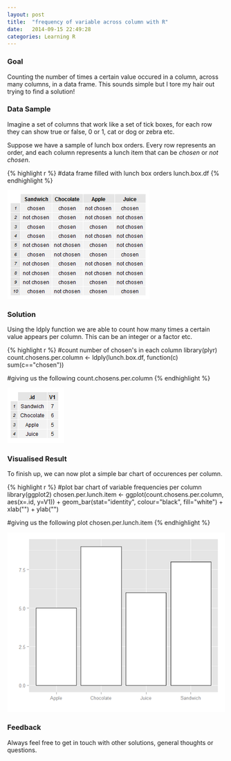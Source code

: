 ```yaml
---
layout: post
title:  "frequency of variable across column with R"
date:   2014-09-15 22:49:28
categories: Learning R
---
```


### Goal
Counting the number of times a certain value occured in a column, across many columns, in a data frame.  This sounds simple but
I tore my hair out trying to find a solution!

### Data Sample
Imagine a set of columns that work like a set of tick boxes, for each row they can show true or false, 0 or 1, cat or dog or zebra etc.

Suppose we have a sample of lunch box orders.  Every row represents an order, and each column represents a lunch item that can be *chosen* or *not chosen*.

{% highlight r %}
#data frame filled with lunch box orders
lunch.box.df
{% endhighlight %}

![Lunch box data frame](/assets/lunch.box.df.png)

### Solution
Using the ldply function we are able to count how many times a certain value appears per column.  This can be an integer or a factor etc.

{% highlight r %}
#count number of chosen's in each column
library(plyr)
count.chosens.per.column <- ldply(lunch.box.df, function(c) sum(c=="chosen"))

#giving us the following
count.chosens.per.column
{% endhighlight %}

![Lunch box count per column](/assets/count.chosens.per.column.png)

### Visualised Result
To finish up, we can now plot a simple bar chart of occurences per column.

{% highlight r %}
#plot bar chart of variable frequencies per column
library(ggplot2)
chosen.per.lunch.item <- 
  ggplot(count.chosens.per.column, aes(x=.id, y=V1)) + 
  geom_bar(stat="identity", colour="black", fill="white") + 
  xlab("") + ylab("") 

#giving us the following plot
chosen.per.lunch.item
{% endhighlight %}

![Lunch box count plot](/assets/chosen.per.lunch.item.png)

### Feedback
Always feel free to get in touch with other solutions, general thoughts or questions.